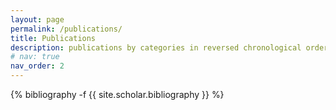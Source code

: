 ```yaml
---
layout: page
permalink: /publications/
title: Publications
description: publications by categories in reversed chronological order. generated by jekyll-scholar.
# nav: true
nav_order: 2
---
```

<!-- _pages/publications.md -->
<div class="publications">

{% bibliography -f {{ site.scholar.bibliography }} %}

</div>
